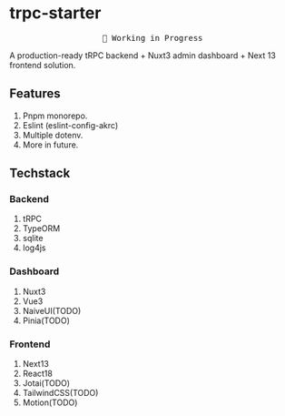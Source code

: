 # trpc-starter

<pre align="center">🚧 Working in Progress</pre>

A production-ready tRPC backend + Nuxt3 admin dashboard + Next 13 frontend solution.

## Features

1. Pnpm monorepo.
2. Eslint (eslint-config-akrc)
3. Multiple dotenv.
4. More in future.

## Techstack

### Backend

1. tRPC
2. TypeORM
3. sqlite
4. log4js

### Dashboard

1. Nuxt3
2. Vue3
3. NaiveUI(TODO)
4. Pinia(TODO)

### Frontend

1. Next13
2. React18
3. Jotai(TODO)
4. TailwindCSS(TODO)
5. Motion(TODO)